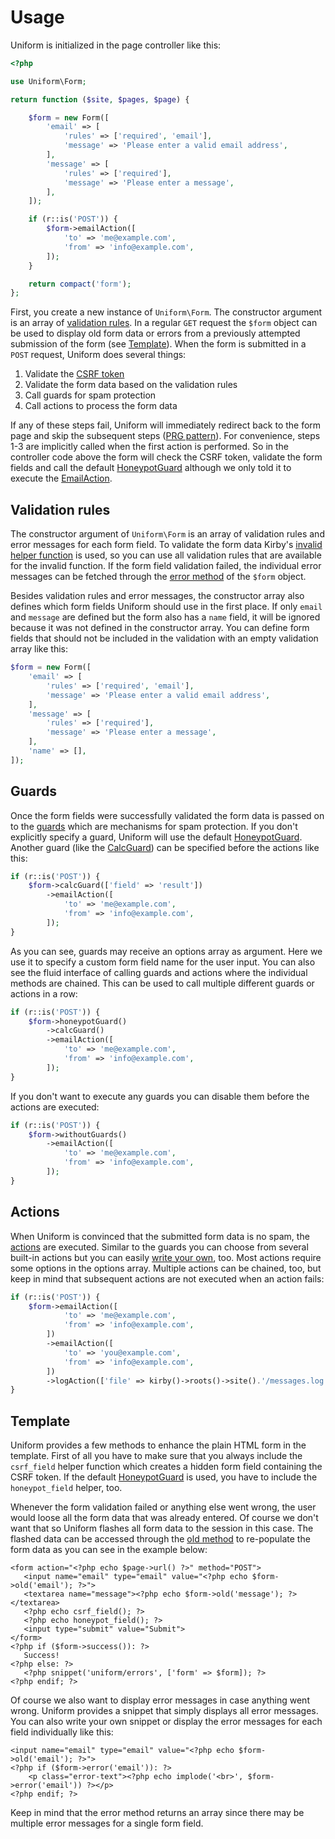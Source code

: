 # Usage

Uniform is initialized in the page controller like this:

```php
<?php

use Uniform\Form;

return function ($site, $pages, $page) {

    $form = new Form([
        'email' => [
            'rules' => ['required', 'email'],
            'message' => 'Please enter a valid email address',
        ],
        'message' => [
            'rules' => ['required'],
            'message' => 'Please enter a message',
        ],
    ]);

    if (r::is('POST')) {
        $form->emailAction([
            'to' => 'me@example.com',
            'from' => 'info@example.com',
        ]);
    }

    return compact('form');
};
```

First, you create a new instance of `Uniform\Form`. The constructor argument is an array of [validation rules](#validation-rules). In a regular `GET` request the `$form` object can be used to display old form data or errors from a previously attempted submission of the form (see [Template](#template)). When the form is submitted in a `POST` request, Uniform does several things:

1. Validate the [CSRF token](https://en.wikipedia.org/wiki/Cross-site_request_forgery)
2. Validate the form data based on the validation rules
3. Call guards for spam protection
4. Call actions to process the form data

If any of these steps fail, Uniform will immediately redirect back to the form page and skip the subsequent steps ([PRG pattern](https://en.wiki2.org/wiki/Post/Redirect/Get+Milds)). For convenience, steps 1-3 are implicitly called when the first action is performed. So in the controller code above the form will check the CSRF token, validate the form fields and call the default [HoneypotGuard](guards/honeypot) although we only told it to execute the [EmailAction](actions/email).

## Validation rules

The constructor argument of `Uniform\Form` is an array of validation rules and error messages for each form field. To validate the form data Kirby's [invalid helper function](https://getkirby.com/docs/cheatsheet/helpers/invalid) is used, so you can use all validation rules that are available for the invalid function. If the form field validation failed, the individual error messages can be fetched through the [error method](methods#errorkey) of the `$form` object.

Besides validation rules and error messages, the constructor array also defines which form fields Uniform should use in the first place. If only `email` and `message` are defined but the form also has a `name` field, it will be ignored because it was not defined in the constructor array. You can define form fields that should not be included in the validation with an empty validation array like this:

```php
$form = new Form([
    'email' => [
        'rules' => ['required', 'email'],
        'message' => 'Please enter a valid email address',
    ],
    'message' => [
        'rules' => ['required'],
        'message' => 'Please enter a message',
    ],
    'name' => [],
]);
```

## Guards

Once the form fields were successfully validated the form data is passed on to the [guards](guards/guards) which are mechanisms for spam protection. If you don't explicitly specify a guard, Uniform will use the default [HoneypotGuard](guards/honeypot). Another guard (like the [CalcGuard](guards/calc)) can be specified before the actions like this:

```php
if (r::is('POST')) {
    $form->calcGuard(['field' => 'result'])
        ->emailAction([
            'to' => 'me@example.com',
            'from' => 'info@example.com',
        ]);
}
```

As you can see, guards may receive an options array as argument. Here we use it to specify a custom form field name for the user input. You can also see the fluid interface of calling guards and actions where the individual methods are chained. This can be used to call multiple different guards or actions in a row:

```php
if (r::is('POST')) {
    $form->honeypotGuard()
        ->calcGuard()
        ->emailAction([
            'to' => 'me@example.com',
            'from' => 'info@example.com',
        ]);
}
```

If you don't want to execute any guards you can disable them before the actions are executed:

```php
if (r::is('POST')) {
    $form->withoutGuards()
        ->emailAction([
            'to' => 'me@example.com',
            'from' => 'info@example.com',
        ]);
}
```

## Actions

When Uniform is convinced that the submitted form data is no spam, the [actions](actions/actions) are executed. Similar to the guards you can choose from several built-in actions but you can easily [write your own](actions/actions#custom-actions), too. Most actions require some options in the options array. Multiple actions can be chained, too, but keep in mind that subsequent actions are not executed when an action fails:

```php
if (r::is('POST')) {
    $form->emailAction([
            'to' => 'me@example.com',
            'from' => 'info@example.com',
        ])
        ->emailAction([
            'to' => 'you@example.com',
            'from' => 'info@example.com',
        ])
        ->logAction(['file' => kirby()->roots()->site().'/messages.log']);
}
```

## Template

Uniform provides a few methods to enhance the plain HTML form in the template. First of all you have to make sure that you always include the `csrf_field` helper function which creates a hidden form field containing the CSRF token. If the default [HoneypotGuard](guards/honeypot) is used, you have to include the `honeypot_field` helper, too.

Whenever the form validation failed or anything else went wrong, the user would loose all the form data that was already entered. Of course we don't want that so Uniform flashes all form data to the session in this case. The flashed data can be accessed through the [old method](methods#oldkey) to re-populate the form data as you can see in the example below:

```html+php
<form action="<?php echo $page->url() ?>" method="POST">
   <input name="email" type="email" value="<?php echo $form->old('email'); ?>">
   <textarea name="message"><?php echo $form->old('message'); ?></textarea>
   <?php echo csrf_field(); ?>
   <?php echo honeypot_field(); ?>
   <input type="submit" value="Submit">
</form>
<?php if ($form->success()): ?>
   Success!
<?php else: ?>
   <?php snippet('uniform/errors', ['form' => $form]); ?>
<?php endif; ?>
```

Of course we also want to display error messages in case anything went wrong. Uniform provides a snippet that simply displays all error messages. You can also write your own snippet or display the error messages for each field individually like this:

```html+php
<input name="email" type="email" value="<?php echo $form->old('email'); ?>">
<?php if ($form->error('email')): ?>
    <p class="error-text"><?php echo implode('<br>', $form->error('email')) ?></p>
<?php endif; ?>
```

Keep in mind that the error method returns an array since there may be multiple error messages for a single form field.
